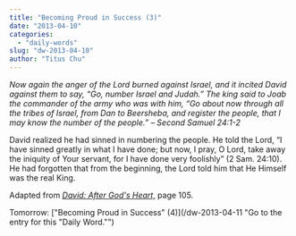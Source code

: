 ```yaml
---
title: "Becoming Proud in Success (3)"
date: "2013-04-10"
categories: 
  - "daily-words"
slug: "dw-2013-04-10"
author: "Titus Chu"
---
```


_Now again the anger of the Lord burned against Israel, and it incited David against them to say, “Go, number Israel and Judah.” The king said to Joab the commander of the army who was with him, “Go about now through all the tribes of Israel, from Dan to Beersheba, and register the people, that I may know the number of the people.”_ _– Second Samuel 24:1-2_

David realized he had sinned in numbering the people. He told the Lord, “I have sinned greatly in what I have done; but now, I pray, O Lord, take away the iniquity of Your servant, for I have done very foolishly” (2 Sam. 24:10). He had forgotten that from the beginning, the Lord told him that He Himself was the real King.

Adapted from _[David: After God's Heart,](/book-david "Go to the listing for this book.")_ page 105.

Tomorrow: ["Becoming Proud in Success" (4)](/dw-2013-04-11 "Go to the entry for this "Daily Word."")
